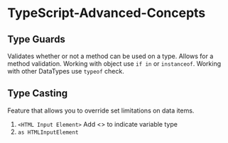 # TypeScript-Advanced-Concepts

## Type Guards

Validates whether or not a method can be used on a type. Allows for a method validation. Working with object use `if in` or `instanceof`. Working with other DataTypes use `typeof` check.

## Type Casting

Feature that allows you to override set limitations on data items.

1. `<HTML Input Element>` Add <> to indicate variable type
2. `as HTMLInputElement`
